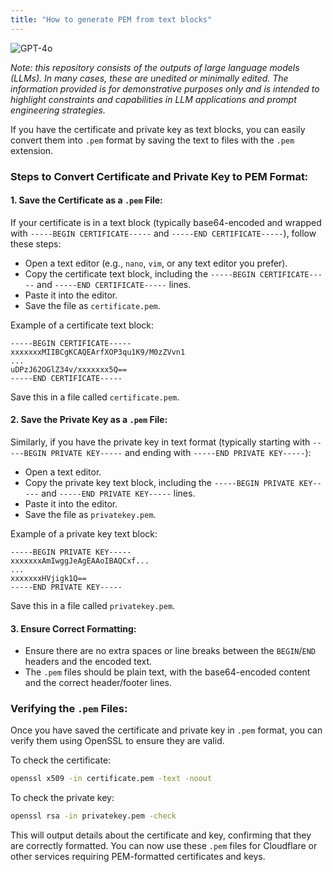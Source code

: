 ```yaml
---
title: "How to generate PEM from text blocks"
---
```

![GPT-4o](https://img.shields.io/badge/GPT--4o-3333FF?style=for-the-badge&logo=openai&logoColor=white)



*Note: this repository consists of the outputs of large language models (LLMs). In many cases, these are unedited or minimally edited. The information provided is for demonstrative purposes only and is intended to highlight constraints and capabilities in LLM applications and prompt engineering strategies.*


If you have the certificate and private key as text blocks, you can easily convert them into `.pem` format by saving the text to files with the `.pem` extension.

### Steps to Convert Certificate and Private Key to PEM Format:

#### 1. **Save the Certificate as a `.pem` File**:
If your certificate is in a text block (typically base64-encoded and wrapped with `-----BEGIN CERTIFICATE-----` and `-----END CERTIFICATE-----`), follow these steps:

- Open a text editor (e.g., `nano`, `vim`, or any text editor you prefer).
- Copy the certificate text block, including the `-----BEGIN CERTIFICATE-----` and `-----END CERTIFICATE-----` lines.
- Paste it into the editor.
- Save the file as `certificate.pem`.

Example of a certificate text block:
```
-----BEGIN CERTIFICATE-----
xxxxxxxMIIBCgKCAQEArfXOP3qu1K9/M0zZVvn1
...
uDPzJ62OGlZ34v/xxxxxxx5Q==
-----END CERTIFICATE-----
```

Save this in a file called `certificate.pem`.

#### 2. **Save the Private Key as a `.pem` File**:
Similarly, if you have the private key in text format (typically starting with `-----BEGIN PRIVATE KEY-----` and ending with `-----END PRIVATE KEY-----`):

- Open a text editor.
- Copy the private key text block, including the `-----BEGIN PRIVATE KEY-----` and `-----END PRIVATE KEY-----` lines.
- Paste it into the editor.
- Save the file as `privatekey.pem`.

Example of a private key text block:
```
-----BEGIN PRIVATE KEY-----
xxxxxxxAmIwggJeAgEAAoIBAQCxf...
...
xxxxxxxHVjigk1Q==
-----END PRIVATE KEY-----
```

Save this in a file called `privatekey.pem`.

#### 3. **Ensure Correct Formatting**:
- Ensure there are no extra spaces or line breaks between the `BEGIN`/`END` headers and the encoded text.
- The `.pem` files should be plain text, with the base64-encoded content and the correct header/footer lines.

### Verifying the `.pem` Files:
Once you have saved the certificate and private key in `.pem` format, you can verify them using OpenSSL to ensure they are valid.

To check the certificate:
```bash
openssl x509 -in certificate.pem -text -noout
```

To check the private key:
```bash
openssl rsa -in privatekey.pem -check
```

This will output details about the certificate and key, confirming that they are correctly formatted. You can now use these `.pem` files for Cloudflare or other services requiring PEM-formatted certificates and keys.